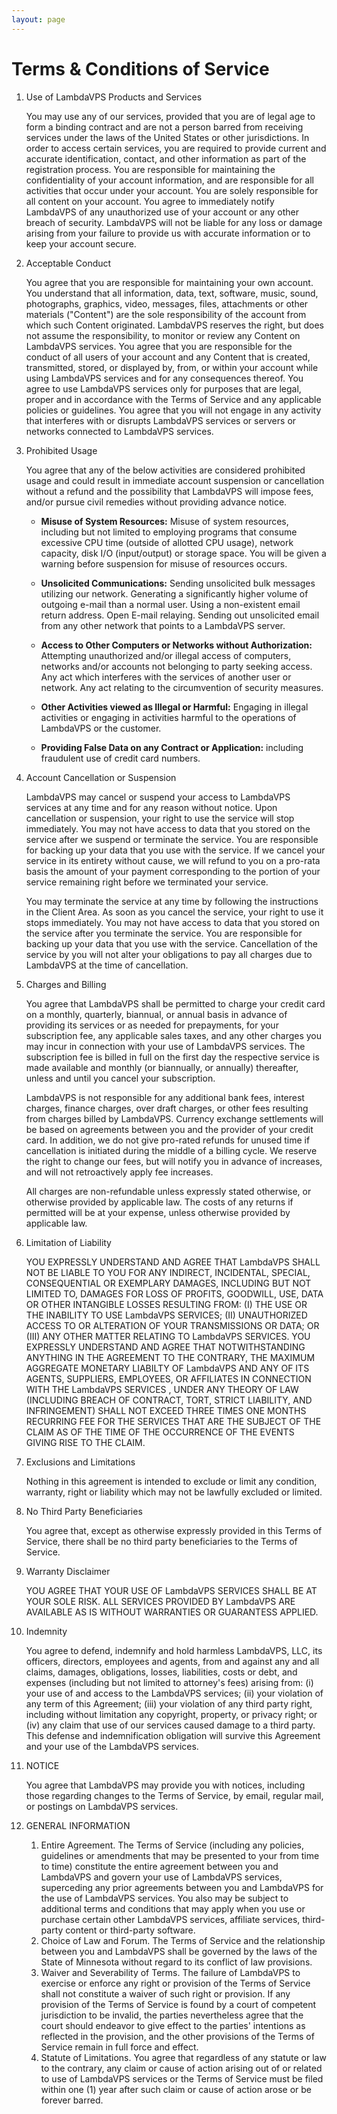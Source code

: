 ```yaml
---
layout: page
---
```



# Terms & Conditions of Service

1. Use of LambdaVPS Products and Services

   You may use any of our services, provided that you are of legal age to form a binding contract and are not a person barred from receiving services under the laws of the United States or other jurisdictions. In order to access certain services, you are required to provide current and accurate identification, contact, and other information as part of the registration process. You are responsible for maintaining the confidentiality of your account information, and are responsible for all activities that occur under your account. You are solely responsible for all content on your account. You agree to immediately notify LambdaVPS of any unauthorized use of your account or any other breach of security. LambdaVPS will not be liable for any loss or damage arising from your failure to provide us with accurate information or to keep your account secure.

2. Acceptable Conduct

   You agree that you are responsible for maintaining your own account. You understand that all information, data, text, software, music, sound, photographs, graphics, video, messages, files, attachments or other materials ("Content") are the sole responsibility of the account from which such Content originated. LambdaVPS reserves the right, but does not assume the responsibility, to monitor or review any Content on LambdaVPS services. You agree that you are responsible for the conduct of all users of your account and any Content that is created, transmitted, stored, or displayed by, from, or within your account while using LambdaVPS services and for any consequences thereof. You agree to use LambdaVPS services only for purposes that are legal, proper and in accordance with the Terms of Service and any applicable policies or guidelines. You agree that you will not engage in any activity that interferes with or disrupts LambdaVPS services or servers or networks connected to LambdaVPS services.

3. Prohibited Usage

   You agree that any of the below activities are considered prohibited usage and could result in immediate account suspension or cancellation without a refund and the possibility that LambdaVPS will impose fees, and/or pursue civil remedies without providing advance notice.

    - **Misuse of System Resources:** Misuse of system resources, including but not limited to employing programs that consume excessive CPU time (outside of allotted CPU usage), network capacity, disk I/O (input/output) or storage space. You will be given a warning before suspension for misuse of resources occurs.

    - **Unsolicited Communications:** Sending unsolicited bulk messages utilizing our network. Generating a significantly higher volume of outgoing e-mail than a normal user. Using a non-existent email return address. Open E-mail relaying. Sending out unsolicited email from any other network that points to a LambdaVPS server.

    - **Access to Other Computers or Networks without Authorization:** Attempting unauthorized and/or illegal access of computers, networks and/or accounts not belonging to party seeking access. Any act which interferes with the services of another user or network. Any act relating to the circumvention of security measures.

    - **Other Activities viewed as Illegal or Harmful:** Engaging in illegal activities or engaging in activities harmful to the operations of LambdaVPS or the customer.

    - **Providing False Data on any Contract or Application:** including fraudulent use of credit card numbers.

4. Account Cancellation or Suspension

   LambdaVPS may cancel or suspend your access to LambdaVPS services at any time and for any reason without notice. Upon cancellation or suspension, your right to use the service will stop immediately. You may not have access to data that you stored on the service after we suspend or terminate the service. You are responsible for backing up your data that you use with the service. If we cancel your service in its entirety without cause, we will refund to you on a pro-rata basis the amount of your payment corresponding to the portion of your service remaining right before we terminated your service.

   You may terminate the service at any time by following the instructions in the Client Area. As soon as you cancel the service, your right to use it stops immediately. You may not have access to data that you stored on the service after you terminate the service. You are responsible for backing up your data that you use with the service. Cancellation of the service by you will not alter your obligations to pay all charges due to LambdaVPS at the time of cancellation.

5. Charges and Billing

   You agree that LambdaVPS shall be permitted to charge your credit card on a monthly, quarterly, biannual, or annual basis in advance of providing its services or as needed for prepayments, for your subscription fee, any applicable sales taxes, and any other charges you may incur in connection with your use of LambdaVPS services. The subscription fee is billed in full on the first day the respective service is made available and monthly (or biannually, or annually) thereafter, unless and until you cancel your subscription.

   LambdaVPS is not responsible for any additional bank fees, interest charges, finance charges, over draft charges, or other fees resulting from charges billed by LambdaVPS. Currency exchange settlements will be based on agreements between you and the provider of your credit card. In addition, we do not give pro-rated refunds for unused time if cancellation is initiated during the middle of a billing cycle. We reserve the right to change our fees, but will notify you in advance of increases, and will not retroactively apply fee increases.

   All charges are non-refundable unless expressly stated otherwise, or otherwise provided by applicable law. The costs of any returns if permitted will be at your expense, unless otherwise provided by applicable law.

6. Limitation of Liability

   YOU EXPRESSLY UNDERSTAND AND AGREE THAT LambdaVPS SHALL NOT BE LIABLE TO YOU FOR ANY INDIRECT, INCIDENTAL, SPECIAL, CONSEQUENTIAL OR EXEMPLARY DAMAGES, INCLUDING BUT NOT LIMITED TO, DAMAGES FOR LOSS OF PROFITS, GOODWILL, USE, DATA OR OTHER INTANGIBLE LOSSES RESULTING FROM: (I) THE USE OR THE INABILITY TO USE LambdaVPS SERVICES; (II) UNAUTHORIZED ACCESS TO OR ALTERATION OF YOUR TRANSMISSIONS OR DATA; OR (III) ANY OTHER MATTER RELATING TO LambdaVPS SERVICES. YOU EXPRESSLY UNDERSTAND AND AGREE THAT NOTWITHSTANDING ANYTHING IN THE AGREEMENT TO THE CONTRARY, THE MAXIMUM AGGREGATE MONETARY LIABILTY OF LambdaVPS AND ANY OF ITS AGENTS, SUPPLIERS, EMPLOYEES, OR AFFILIATES IN CONNECTION WITH THE LambdaVPS SERVICES , UNDER ANY THEORY OF LAW (INCLUDING BREACH OF CONTRACT, TORT, STRICT LIABILITY, AND INFRINGEMENT) SHALL NOT EXCEED THREE TIMES ONE MONTHS RECURRING FEE FOR THE SERVICES THAT ARE THE SUBJECT OF THE CLAIM AS OF THE TIME OF THE OCCURRENCE OF THE EVENTS GIVING RISE TO THE CLAIM.

7. Exclusions and Limitations

   Nothing in this agreement is intended to exclude or limit any condition, warranty, right or liability which may not be lawfully excluded or limited.

8. No Third Party Beneficiaries

   You agree that, except as otherwise expressly provided in this Terms of Service, there shall be no third party beneficiaries to the Terms of Service.

9. Warranty Disclaimer

   YOU AGREE THAT YOUR USE OF LambdaVPS SERVICES SHALL BE AT YOUR SOLE RISK. ALL SERVICES PROVIDED BY LambdaVPS ARE AVAILABLE AS IS WITHOUT WARRANTIES OR GUARANTESS APPLIED.

10. Indemnity

    You agree to defend, indemnify and hold harmless LambdaVPS, LLC, its officers, directors, employees and agents, from and against any and all claims, damages, obligations, losses, liabilities, costs or debt, and expenses (including but not limited to attorney's fees) arising from: (i) your use of and access to the LambdaVPS services; (ii) your violation of any term of this Agreement; (iii) your violation of any third party right, including without limitation any copyright, property, or privacy right; or (iv) any claim that use of our services caused damage to a third party. This defense and indemnification obligation will survive this Agreement and your use of the LambdaVPS services.

11. NOTICE

    You agree that LambdaVPS may provide you with notices, including those regarding changes to the Terms of Service, by email, regular mail, or postings on LambdaVPS services.

12. GENERAL INFORMATION

    1. Entire Agreement. The Terms of Service (including any policies, guidelines or amendments that may be presented to your from time to time) constitute the entire agreement between you and LambdaVPS and govern your use of LambdaVPS services, superceding any prior agreements between you and LambdaVPS for the use of LambdaVPS services. You also may be subject to additional terms and conditions that may apply when you use or purchase certain other LambdaVPS services, affiliate services, third-party content or third-party software.
    2. Choice of Law and Forum. The Terms of Service and the relationship between you and LambdaVPS shall be governed by the laws of the State of Minnesota without regard to its conflict of law provisions.
    3. Waiver and Severability of Terms. The failure of LambdaVPS to exercise or enforce any right or provision of the Terms of Service shall not constitute a waiver of such right or provision. If any provision of the Terms of Service is found by a court of competent jurisdiction to be invalid, the parties nevertheless agree that the court should endeavor to give effect to the parties' intentions as reflected in the provision, and the other provisions of the Terms of Service remain in full force and effect.
    4. Statute of Limitations. You agree that regardless of any statute or law to the contrary, any claim or cause of action arising out of or related to use of LambdaVPS services or the Terms of Service must be filed within one (1) year after such claim or cause of action arose or be forever barred.

